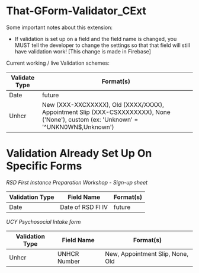 ﻿# That-GForm-Validator_CExt

Some important notes about this extension:
- If validation is set up on a field and the field name is changed, you MUST tell the developer to change the settings so that that field will still have validation work! [This change is made in Firebase]

Current working / live Validation schemes:

| Validate Type | Format(s) |
|---------------|--------|
| Date          | future |
| Unhcr         | New (XXX-XXCXXXXX), Old (XXXX/XXXX), Appointment Slip (XXX-CSXXXXXXXX), None ('None'), custom (ex: 'Unknown' = '^UNKN0WN$,Unknown') |

# Validation Already Set Up On Specific Forms

*RSD First Instance Preparation Workshop - Sign-up sheet*

| Validation Type | Field Name | Format(s) |
|-----------------|-------------|-------|
| Date            | Date of RSD FI IV | future |

*UCY Psychosocial Intake form*

| Validation Type | Field Name | Format(s) |
|-----------------|------------|-----------|
| Unhcr           | UNHCR Number| New, Appointment Slip, None, Old |
